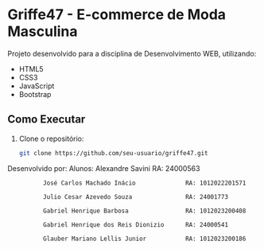 # Griffe47 - E-commerce de Moda Masculina

Projeto desenvolvido para a disciplina de Desenvolvimento WEB, utilizando:
- HTML5
- CSS3
- JavaScript
- Bootstrap

## Como Executar
1. Clone o repositório:
   ```bash
   git clone https://github.com/seu-usuario/griffe47.git
Desenvolvido por:
Alunos:       Alexandre Savini                        RA: 24000563

              José Carlos Machado Inácio              RA: 1012022201571
              
              Julio Cesar Azevedo Souza               RA: 24001773
              
              Gabriel Henrique Barbosa                RA: 1012023200408
              
              Gabriel Henrique dos Reis Dionizio      RA: 24000541
              
              Glauber Mariano Lellis Junior           RA: 1012023200186
